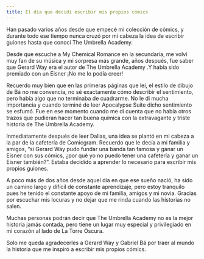 ```yaml
---
title: El día que decidí escribir mis propios cómics
---
```


Han pasado varios años desde que empecé mi colección de cómics, y durante todo ese tiempo nunca cruzó por mi cabeza la idea de escribir guiones hasta que conocí The Umbrella Academy. 

Desde que escuche a My Chemical Romance en la secundaria, me volví muy fan de su música y mi sorpresa más grande, años después, fue saber que Gerard Way era el autor de  The Umbrella Academy .Y había sido premiado con un Eisner ¡No me lo podía creer!

Recuerdo muy bien que en las primeras páginas que leí, el estilo de dibujo de Bá no me convencía, no sé exactamente cómo describir el sentimiento, pero había algo que no terminaba de cuadrarme. No le di mucha importancia y cuando terminé de leer  Apocalypse Suite dicho sentimiento se esfumó. Fue en ese momento cuando me di cuenta que no había otros trazos que pudieran hacer tan buena química con la extravagante y triste historia de The Umbrella Academy.

Inmediatamente después de leer Dallas, una idea se plantó en mi cabeza a la par de la cafetería de Comicgram. Recuerdo que le decía a mi familia y amigos, “si Gerard Way pudo fundar una banda tan famosa y ganar un Eisner con sus cómics, ¿por qué yo no puedo tener una cafetería y ganar un Eisner también?”.  Estaba decidido a aprender lo necesario para escribir mis propios guiones.

A poco más de dos años desde aquel día en que ese sueño nació, ha sido un camino largo y difícil de constante aprendizaje, pero estoy tranquilo pues he tenido el constante apoyo de mi familia, amigos y mi novia. Gracias por escuchar mis locuras y no dejar que me rinda cuando las historias no salen. 

Muchas personas podrán decir que The Umbrella Academy no es la mejor historia jamás contada, pero tiene un lugar muy especial y privilegiado en mi corazón al lado de La Torre Oscura. 

Solo me queda agradecerles a Gerard Way y Gabriel Bá por traer al mundo la historia que me inspiró a escribir mis propios cómics.
